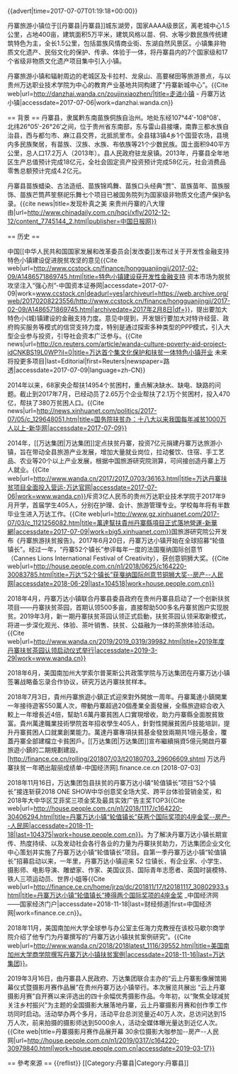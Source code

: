 {{advert|time=2017-07-07T01:19:18+00:00}}

丹寨旅游小镇位于[[丹寨县|丹寨县]]城东湖旁，国家AAAA级景区，离老城中心1.5公里，占地400亩，建筑面积5万平米，建筑风格以苗、侗、水等少数民族传统建筑特色为主，全长1.5公里，包括苗族风情商业街、东湖自然风景区。小镇集非物质文化遗产、民俗文化的保护、传承、体验于一体，将丹寨县内的7个国家级和17个省级非物质文化遗产项目集中引入小镇。

丹寨旅游小镇和辐射周边的老城区及卡拉村、龙泉山、高要梯田等旅游景点，与以贵州万达职业技术学院为中心的教育产业基地共同构建了“丹寨新城中心”。<ref>{{Cite web|url=http://danzhai.wanda.cn/zoujinxiaozhen/|title=走进小镇 - 丹寨万达小镇|accessdate=2017-07-06|work=danzhai.wanda.cn}}</ref>

== 背景 ==
丹寨县，隶属黔东南苗族侗族自治州。地处东经107°44′-108°08′、北纬26°05′-26°26′之间，位于贵州省东南部，东与雷山县接壤，南靠三都水族自治县，西与都匀市、麻江县交界，北抵凯里市。全县辖3镇4乡1个国营农场，县境内多民族聚居，有苗族、汉族、水族、布依族等21个少数民族。国土面积940平方公里，总人口17.2万人（2013年）。县人民政府驻龙泉镇。2013年，丹寨县全年地区生产总值预计完成18亿元，全社会固定资产投资预计完成58亿元，社会消费品零售总额预计完成4.2亿元。

丹寨县苗族蜡染、古法造纸、苗族锦鸡舞、苗族口头经典“贾”、苗族苗年、苗族服饰、苗族芒筒芦笙祭祀乐舞七个项目已被国务院列为国家级非物质文化遗产保护名录。<ref>{{cite news|title=发现朴真之美 来贵州丹寨的八大理由|url=http://www.chinadaily.com.cn/hqcj/xfly/2012-12-12/content_7745144_2.html|publisher=中国日报网}}</ref>

== 历史 ==

中国[[中华人民共和国国家发展和改革委员会|发改委]]发布过关于开发性金融支持特色小镇建设促进脱贫攻坚的意见<ref>{{Cite web|url=http://www.ccstock.cn/finance/hongguanjingji/2017-02-09/A1486571869745.html|title=特色小镇建设获开发性金融支持 资本市场为脱贫攻坚注入“强心剂”-中国资本证券网|accessdate=2017-07-09|work=www.ccstock.cn|deadurl=yes|archiveurl=https://web.archive.org/web/20170208223556/http://www.ccstock.cn/finance/hongguanjingji/2017-02-09/A1486571869745.html|archivedate=2017年2月8日|df=}}</ref>，提出要加大特色小(城)镇建设的金融支持力度。意见中提到，开发银行要加大对特许经营、政府购买服务等模式的信贷支持力度，特别是通过探索多种类型的PPP模式，引入大型企业参与投资，引导社会资本广泛参与。<ref>{{Cite news|url=http://cn.reuters.com/article/wanda-culture-poverty-aid-project-idCNKBS19L0WP?il=0|title=万达首个集文化保护和扶贫一体特色小镇开业 未来将投更多项目|last=Editorial|first=Reuters|newspaper=路透|accessdate=2017-07-09|language=zh-CN}}</ref>

2014年以来，68家央企帮扶14954个贫困村，重点解决缺水、缺电、缺路的问题。截止到2017年7月，已经动员了2.65万个企业帮扶了2.1万个贫困村，投入470亿，帮扶了380万贫困人口。<ref>{{Cite news|url=http://news.xinhuanet.com/politics/2017-07/05/c_129648051.htm|title=国务院扶贫办：十八大以来我国每年减贫1000万人以上-新华网|accessdate=2017-07-09}}</ref>

2014年，[[万达集团|万达集团]]定点扶贫丹寨，投资7亿元捐建丹寨万达旅游小镇，旨在带动全县旅游产业发展，增加大量就业岗位，拉动餐饮、住宿、手工艺品、农业等20个以上产业发展，根据中国旅游研究院测算，可间接创造丹寨上万人就业。<ref>{{Cite web|url=http://www.wanda.cn/2017/2017_0703/36163.html|title=万达丹寨扶贫项目全面投入营运-万达官网|accessdate=2017-07-06|work=www.wanda.cn}}</ref>斥资3亿人民币的贵州万达职业技术学院于2017年9月开学，首届学生405人，分别在护理、会计、旅游管理专业。学校每年将有半数毕业生进入万达工作。<ref>{{Cite web|url=http://www.gz.xinhuanet.com/2017-07/03/c_1121256082.htm|title=萬達幫扶貴州丹寨縣項目正式落地營運-新華網|accessdate=2017-07-09|work=big5.xinhuanet.com}}</ref>国旅游研究院公开发布《丹寨旅游扶贫报告》。2017年6月20日，丹寨万达小镇开始在全球招募“轮值镇长”。经过一年，“丹寨52个镇长”参评每年一度的法国戛纳国际创意节（Cannes Lions International Festival of Creativity），获创意铜狮大奖。<ref>{{Cite web|url=http://house.people.com.cn/n1/2018/0625/c164220-30083785.html|title=万达“52个镇长”获戛纳国际创意节铜狮大奖--房产--人民网|accessdate=2018-06-29|last=104518|work=house.people.com.cn}}</ref>

2018年4月，丹寨万达小镇联合丹寨县委县政府在贵州丹寨县启动了一个创新扶贫项目——丹寨扶贫茶园，首期认领500多亩，直接帮助500多名丹寨贫困户实现脱贫。2019年3月，新一期丹寨扶贫茶园认领正式启動，扶贫茶园认领采取新模式，将进一步深化观光、体验、茶叶销售、扶贫、公益融为一体的茶旅体验活动。<ref>{{Cite web|url=http://www.wanda.cn/2019/2019_0319/39982.html|title=2019年度丹寨扶贫茶园认领启动仪式举行|accessdate=2019-3-29|work=www.wanda.cn}}</ref>

2018年6月，美国南加州大学索尔普莱斯公共政策学院与万达集团在丹寨万达小镇签署战略备忘录合作协议，研究万达丹寨扶贫样本。

2018年7月3日，貴州丹寨旅遊小鎮正式迎來對外開放一周年。丹寨萬達小鎮開業一年接待遊客550萬人次，帶動丹寨超過20個產業全面發展，全縣旅遊綜合收入較上一年增長近4倍，幫助1.6萬丹寨貧困人口實現增收，助力丹寨縣全面脫貧致富。貴州萬達職業技術學院首年招收學生405人，針對性開展貧困戶技能培訓，提升丹寨貧困人口就業創業能力。萬達丹寨專項扶貧基金發放兩期共1億元基金，覆蓋丹寨全部建檔立卡貧困戶。[[万达集团|万达集团]]宣布繼續捐資5億元開啟丹寨旅遊小鎮的二期規劃建設。<ref>[http://finance.ce.cn/rolling/201807/03/t20180703_29606609.shtml 万达丹寨扶贫一年晒出靓丽成绩单-中国经济网].finance.ce.cn [2018-07-03] </ref>

2018年11月16日，万达集团包县扶贫的丹寨万达小镇“轮值镇长”项目“52个镇长”接连斩获2018 ONE SHOW中华创意奖全场大奖、跨平台体验营销金奖，和2018年大中华区艾菲奖三项金奖及最具实效广告主奖TOP3<ref>{{Cite web|url=http://house.people.com.cn/n1/2018/1117/c164220-30406294.html|title=丹寨万达小镇“轮值镇长”获两个国际奖项的4座金奖--房产--人民网|accessdate=2018-11-18|last=104375|work=house.people.com.cn}}</ref>。为了解决丹寨万达小镇长期宣传、热度持续、以及发动社会各行各业的力量为丹寨扶贫助力，万达集团企业文化中心策划并实施了丹寨万达小镇“轮值镇长”项目。自第一季丹寨万达小镇“轮值镇长”招募启动以来，一年里，丹寨万达小镇迎来 52 位镇长，有企业家、小学生、摄影师、电影导演、雕塑家、作家、美国议员、国际青年志愿者、英国时装模特、铁人三项运动员、世界小姐等<ref>{{Cite web|url=http://finance.ce.cn/home/jrzq/dc/201811/17/t20181117_30802933.shtml|title=丹寨万达小镇“轮值镇长”捧得两个国际奖项的4座金奖
_中国经济网——国家经济门户|accessdate=2018-11-18|last=财经频道|first=中国经济网|work=finance.ce.cn}}</ref>。

2018年11月，美国南加州大学全球参与办公室主任海力克教授在该校马歇尔商学院介绍了他专门为丹寨撰写的“丹寨万达小镇扶贫案例研究”。<ref>{{Cite web|url=http://www.wanda.cn/2018/2018latest_1116/39552.html|title=美国南加州大学商学院撰写丹寨万达小镇扶贫案例|accessdate=2018-11-16|last=万达集团}}</ref>。

2019年3月16日，由丹寨县人民政府、万达集团联合主办的“云上丹寨影像展馆揭幕仪式暨摄影月赛作品展”在贵州丹寨万达小镇举行。本次展览共展出 “云上丹寨摄影月赛”自开赛以来评选出的四十余幅优秀摄影作品。今年初，以“聚焦全球减贫 关注乡村振兴”为主题的全国摄影大展落地丹寨，云上丹寨摄影月赛和创作季工作坊同时启动。活动举办两个多月，活动平台总浏览量近40万人次，总访问达到15万人次，前来拍摄的摄影师达到5000余人，活动全媒体曝光量达到近亿人次。<ref>{{Cite web|title=丹寨摄影月赛作品展开幕 30余位摄影大咖参加--房产--人民网|url=http://house.people.com.cn/n1/2019/0317/c164220-30979840.html|work=house.people.com.cn|accessdate=2019-03-17}}</ref>

== 參考來源 ==
{{reflist}}
[[Category:丹寨县|Category:丹寨县]]
